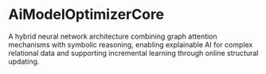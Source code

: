 # AiModelOptimizerCore
A hybrid neural network architecture combining graph attention mechanisms with symbolic reasoning, enabling explainable AI for complex relational data and supporting incremental learning through online structural updating.
